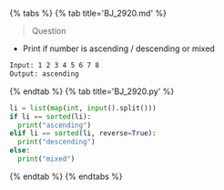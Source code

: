 {% tabs %}
{% tab title='BJ_2920.md' %}

> Question

* Print if number is ascending / descending or mixed

```txt
Input: 1 2 3 4 5 6 7 8
Output: ascending
```

{% endtab %}
{% tab title='BJ_2920.py' %}

```py
li = list(map(int, input().split()))
if li == sorted(li):
  print("ascending")
elif li == sorted(li, reverse=True):
  print("descending")
else:
  print("mixed")
```

{% endtab %}
{% endtabs %}

